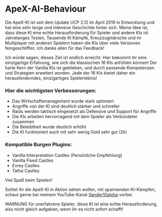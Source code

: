 # ApeX-AI-Behaviour

Die ApeX-KI ist seit dem Update UCP 2.12 im April 2019 in Entwicklung und hat eine sehr lange und intensive Geschichte hinter sich. Meine Idee ist, dass diese KI eine echte Herausforderung für Spieler und andere KIs ist. Jahrelanges Testen, Tausende KI Kämpfe, Kreuzzugmärsche und im Multiplayer mit anderen Spielern haben die KIs über viele Versionen feingeschliffen. Ich danke allen für das Feedback!

Ich würde sagen, dieses Ziel ist endlich erreicht. Hier bekommt ihr eine einzigartige Erfahrung, wie sich die klassischen 16 KIs anfühlen können! Der harte Kern der Vanilla KIs ist geblieben, und durch passende Kompetenzen und Strategien erweitert worden. Jede der 16 KIs bietet daher ein herausforderndes, einzigartiges Spielerlebnis!

### Hier die wichtigsten Verbesserungen:
* Das Wirtschaftsmanagement wurde stark optimiert
* Angriffe von der KI sind deutlich stärker und schneller
* Raids werden taktisch eingesetzt als Defensive und Support für Angriffe
* Die KIs arbeiten hervorragend mit dem Spieler als Verbündeter zusammen
* Die Beleibtheit wurde deutlich erhöht
* Die KI funktioniert auch mit sehr wenig Gold sehr gut (2k)

### Kompatible Burgen Plugins:

* Vanilla Interpretation Castles (Persönliche Empfehlung)
* Vanilla Fixed Castles
* Evrey Castles
* Tatha Castles

Viel Spaß beim Spielen!

Solltet ihr die ApeX-KI in Aktion sehen wollen, mit spannenden KI-Kämpfen, schaut gerne bei meinem YouTube-Kanal [Xander10alpha](https://www.youtube.com/@Xander10alpha) vorbei.

WARNUNG für unerfahrene Spieler, diese KI ist eine echte Herausforderung, also nicht gleich aufgeben, wenn ihr es nicht sofort schafft!